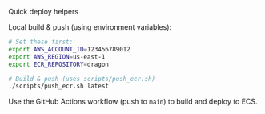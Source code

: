 Quick deploy helpers

Local build & push (using environment variables):

```bash
# Set these first:
export AWS_ACCOUNT_ID=123456789012
export AWS_REGION=us-east-1
export ECR_REPOSITORY=dragon

# Build & push (uses scripts/push_ecr.sh)
./scripts/push_ecr.sh latest
```

Use the GitHub Actions workflow (push to `main`) to build and deploy to ECS.
